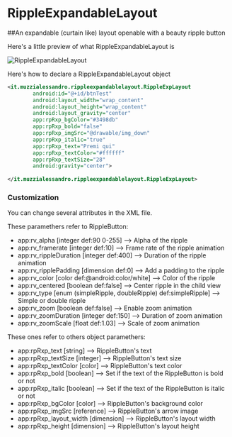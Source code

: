 # RippleExpandableLayout
##An expandable (curtain like) layout openable with a beauty ripple button


Here's a little preview of what RippleExpandableLayout is

![RippleExpandableLayout](https://github.com/AleBestia/RippleExpandableLayout/blob/master/rippleExpandableLayout_preview.gif)

Here's how to declare a RippleExpandableLayout object
``` xml
<it.muzzialessandro.rippleexpandablelayout.RippleExpLayout
        android:id="@+id/btnTest"
        android:layout_width="wrap_content"
        android:layout_height="wrap_content"
        android:layout_gravity="center"
        app:rpRxp_bgColor="#3498db"
        app:rpRxp_bold="false"
        app:rpRxp_imgSrc="@drawable/img_down"
        app:rpRxp_italic="true"
        app:rpRxp_text="Premi qui"
        app:rpRxp_textColor="#ffffff"
        app:rpRxp_textSize="28"
        android:gravity="center">
        
</it.muzzialessandro.rippleexpandablelayout.RippleExpLayout>
```

### Customization

You can change several attributes in the XML file.

These paramethers refer to RippleButton:
* app:rv_alpha [integer def:90 0-255] --> Alpha of the ripple
* app:rv_framerate [integer def:10] --> Frame rate of the ripple animation
* app:rv_rippleDuration [integer def:400] --> Duration of the ripple animation
* app:rv_ripplePadding [dimension def:0] --> Add a padding to the ripple
* app:rv_color [color def:@android:color/white] --> Color of the ripple
* app:rv_centered [boolean def:false] --> Center ripple in the child view
* app:rv_type [enum (simpleRipple, doubleRipple) def:simpleRipple] --> Simple or double ripple
* app:rv_zoom [boolean def:false] --> Enable zoom animation
* app:rv_zoomDuration [integer def:150] --> Duration of zoom animation
* app:rv_zoomScale [float def:1.03] --> Scale of zoom animation

These ones refer to others object paramethers:
* app:rpRxp_text [string] --> RippleButton's text
* app:rpRxp_textSize [integer] --> RippleButton's text size
* app:rpRxp_textColor [color] --> RippleButton's text color
* app:rpRxp_bold [boolean] --> Set if the text of the RippleButton is bold or not
* app:rpRxp_italic [boolean] --> Set if the text of the RippleButton is italic or not
* app:rpRxp_bgColor [color] --> RippleButton's background color
* app:rpRxp_imgSrc [reference] --> RippleButton's arrow image
* app:rpRxp_layout_width [dimension] --> RippleButton's layout width
* app:rpRxp_height [dimension] --> RippleButton's layout height
